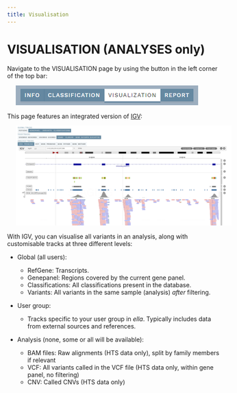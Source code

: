 ```yaml
---
title: Visualisation
---
```


# VISUALISATION (ANALYSES only)

Navigate to the VISUALISATION page by using the button in the left corner of the top bar:

<div style="text-indent: 4%;"><img src="./img/nav_visualisation_btn.png"></div>

This page features an integrated version of [IGV](https://igv.org/doc/doc.html):

<div style="text-indent: 4%;"><img src="./img/visualisation.png"></div>

With IGV, you can visualise all variants in an analysis, along with customisable tracks at three different levels: 

- Global (all users):  
	- RefGene: Transcripts.
	- Genepanel: Regions covered by the current gene panel.
	- Classifications: All classifications present in the database.
	- Variants: All variants in the same sample (analysis) _after_ filtering.
	
- User group: 
	- Tracks specific to your user group in *ella*. Typically includes data from external sources and references.
	
- Analysis (none, some or all will be available):
	- BAM files: Raw alignments (HTS data only), split by family members if relevant
	- VCF: All variants called in the VCF file (HTS data only, within gene panel, no filtering)
	- CNV: Called CNVs (HTS data only)

